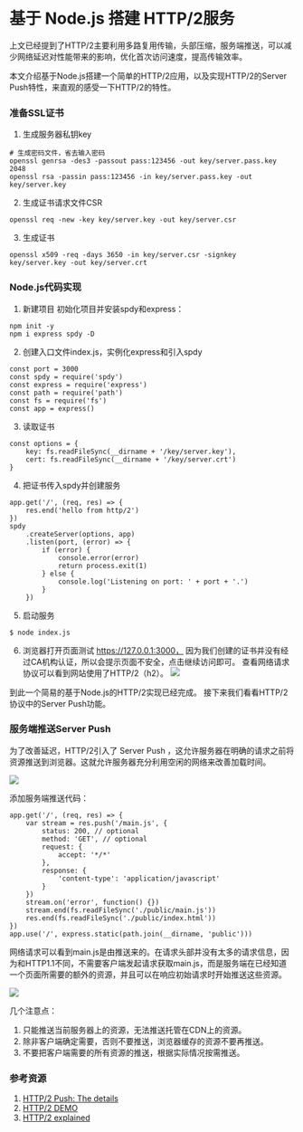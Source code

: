 # 基于 Node.js 搭建 HTTP/2服务
上文已经提到了HTTP/2主要利用多路复用传输，头部压缩，服务端推送，可以减少网络延迟对性能带来的影响，优化首次访问速度，提高传输效率。

本文介绍基于Node.js搭建一个简单的HTTP/2应用，以及实现HTTP/2的Server Push特性，来直观的感受一下HTTP/2的特性。

### 准备SSL证书
1. 生成服务器私钥key
```
# 生成密码文件，省去输入密码
openssl genrsa -des3 -passout pass:123456 -out key/server.pass.key 2048 
openssl rsa -passin pass:123456 -in key/server.pass.key -out key/server.key
```

2. 生成证书请求文件CSR
```
openssl req -new -key key/server.key -out key/server.csr 
```

3. 生成证书
```
openssl x509 -req -days 3650 -in key/server.csr -signkey key/server.key -out key/server.crt
```

### Node.js代码实现
1. 新建项目
初始化项目并安装spdy和express：
```
npm init -y
npm i express spdy -D
```

2. 创建入口文件index.js，实例化express和引入spdy
```
const port = 3000
const spdy = require('spdy')
const express = require('express')
const path = require('path')
const fs = require('fs')
const app = express()
```

3. 读取证书
```
const options = {
    key: fs.readFileSync(__dirname + '/key/server.key'),
    cert: fs.readFileSync(__dirname + '/key/server.crt')
}
```

4. 把证书传入spdy并创建服务
```
app.get('/', (req, res) => {
    res.end('hello from http/2')
})
spdy
    .createServer(options, app)
    .listen(port, (error) => {
        if (error) {
            console.error(error)
            return process.exit(1)
        } else {
            console.log('Listening on port: ' + port + '.')
        }
    })
```

5. 启动服务
```
$ node index.js
```

6. 浏览器打开页面测试 https://127.0.0.1:3000， 因为我们创建的证书并没有经过CA机构认证，所以会提示页面不安全，点击继续访问即可。 查看网络请求协议可以看到网站使用了HTTP/2（h2）。
![](https://i.imgur.com/1koN9dN.png)

到此一个简易的基于Node.js的HTTP/2实现已经完成。 接下来我们看看HTTP/2协议中的Server Push功能。


### 服务端推送Server Push
为了改善延迟，HTTP/2引入了 Server Push ，这允许服务器在明确的请求之前将资源推送到浏览器。这就允许服务器充分利用空闲的网络来改善加载时间。

![](https://i.imgur.com/rQYxHVk.png)

添加服务端推送代码：
```
app.get('/', (req, res) => {
    var stream = res.push('/main.js', {
        status: 200, // optional
        method: 'GET', // optional
        request: {
            accept: '*/*'
        },
        response: {
            'content-type': 'application/javascript'
        }
    })
    stream.on('error', function() {})
    stream.end(fs.readFileSync('./public/main.js'))
    res.end(fs.readFileSync('./public/index.html'))
})
app.use('/', express.static(path.join(__dirname, 'public')))
```

网络请求可以看到main.js是由推送来的。在请求头部并没有太多的请求信息，因为和HTTP1.1不同，不需要客户端发起请求获取main.js，而是服务端在已经知道一个页面所需要的额外的资源，并且可以在响应初始请求时开始推送这些资源。

![](https://i.imgur.com/Vy7bdqR.png)

几个注意点：
1. 只能推送当前服务器上的资源，无法推送托管在CDN上的资源。
2. 除非客户端确定需要，否则不要推送，浏览器缓存的资源不要再推送。
3. 不要把客户端需要的所有资源的推送，根据实际情况按需推送。

### 参考资源
1. [HTTP/2 Push: The details](https://calendar.perfplanet.com/2016/http2-push-the-details/)
2. [HTTP/2 DEMO](https://http2.akamai.com/demo)
3. [HTTP/2 explained](https://bagder.gitbooks.io/http2-explained/zh/)

